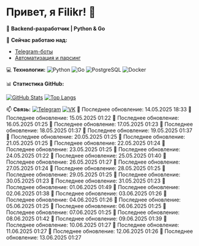 # Привет, я Filikr! 👋
🚀 **Backend-разработчик | Python & Go**

🔭 **Сейчас работаю над:**
- [Telegram-боты](https://github.com/thefilikr?tab=repositories)
- [Автоматизация и парсинг](https://github.com/thefilikr/parser)


💻 **Технологии:**
![Python](https://img.shields.io/badge/-Python-3776AB?logo=python&logoColor=white)
![Go](https://img.shields.io/badge/-Go-00ADD8?logo=go&logoColor=white)
![PostgreSQL](https://img.shields.io/badge/-PostgreSQL-4169E1?logo=postgresql&logoColor=white)
![Docker](https://img.shields.io/badge/-Docker-2496ED?logo=docker&logoColor=white)

📊 **Статистика GitHub:**


[![GitHub Stats](https://github-readme-stats.vercel.app/api?username=thefilikr&show_icons=true&theme=dracula)](https://github.com/thefilikr)
[![Top Langs](https://github-readme-stats.vercel.app/api/top-langs/?username=thefilikr&layout=compact&theme=dracula)](https://github.com/thefilikr)

📫 **Связь:**
[![Telegram](https://img.shields.io/badge/-Telegram-0088cc?logo=telegram)](https://t.me/thefilikr)
[![VK](https://img.shields.io/badge/-VK-0077FF?logo=vk)](https://vk.com/thefilikr)
🔄 Последнее обновление: 14.05.2025 18:33
🔄 Последнее обновление: 15.05.2025 01:22
🔄 Последнее обновление: 16.05.2025 01:25
🔄 Последнее обновление: 17.05.2025 01:23
🔄 Последнее обновление: 18.05.2025 01:37
🔄 Последнее обновление: 19.05.2025 01:37
🔄 Последнее обновление: 20.05.2025 01:25
🔄 Последнее обновление: 21.05.2025 01:25
🔄 Последнее обновление: 22.05.2025 01:24
🔄 Последнее обновление: 23.05.2025 01:25
🔄 Последнее обновление: 24.05.2025 01:22
🔄 Последнее обновление: 25.05.2025 01:40
🔄 Последнее обновление: 26.05.2025 01:27
🔄 Последнее обновление: 27.05.2025 01:24
🔄 Последнее обновление: 28.05.2025 01:25
🔄 Последнее обновление: 29.05.2025 01:25
🔄 Последнее обновление: 30.05.2025 01:23
🔄 Последнее обновление: 31.05.2025 01:23
🔄 Последнее обновление: 01.06.2025 01:49
🔄 Последнее обновление: 02.06.2025 01:38
🔄 Последнее обновление: 03.06.2025 01:26
🔄 Последнее обновление: 04.06.2025 01:26
🔄 Последнее обновление: 05.06.2025 01:25
🔄 Последнее обновление: 06.06.2025 01:25
🔄 Последнее обновление: 07.06.2025 01:25
🔄 Последнее обновление: 08.06.2025 01:42
🔄 Последнее обновление: 09.06.2025 01:39
🔄 Последнее обновление: 10.06.2025 01:27
🔄 Последнее обновление: 11.06.2025 01:27
🔄 Последнее обновление: 12.06.2025 01:26
🔄 Последнее обновление: 13.06.2025 01:27
